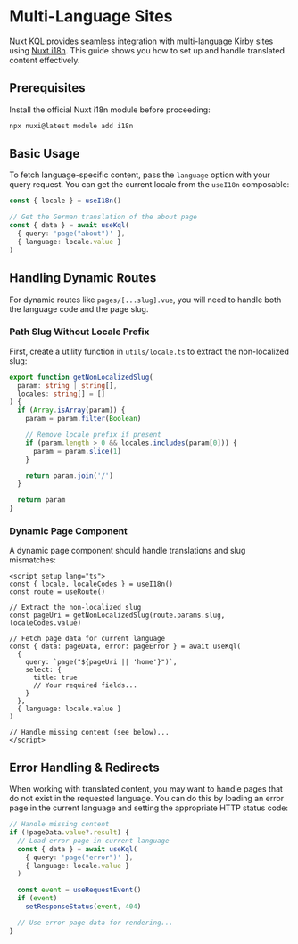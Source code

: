 # Multi-Language Sites

Nuxt KQL provides seamless integration with multi-language Kirby sites using [Nuxt i18n](https://i18n.nuxtjs.org). This guide shows you how to set up and handle translated content effectively.

## Prerequisites

Install the official Nuxt i18n module before proceeding:

```bash
npx nuxi@latest module add i18n
```

## Basic Usage

To fetch language-specific content, pass the `language` option with your query request. You can get the current locale from the `useI18n` composable:

```ts
const { locale } = useI18n()

// Get the German translation of the about page
const { data } = await useKql(
  { query: 'page("about")' },
  { language: locale.value }
)
```

## Handling Dynamic Routes

For dynamic routes like `pages/[...slug].vue`, you will need to handle both the language code and the page slug.

### Path Slug Without Locale Prefix

First, create a utility function in `utils/locale.ts` to extract the non-localized slug:

```ts
export function getNonLocalizedSlug(
  param: string | string[],
  locales: string[] = []
) {
  if (Array.isArray(param)) {
    param = param.filter(Boolean)

    // Remove locale prefix if present
    if (param.length > 0 && locales.includes(param[0])) {
      param = param.slice(1)
    }

    return param.join('/')
  }

  return param
}
```

### Dynamic Page Component

A dynamic page component should handle translations and slug mismatches:

```vue
<script setup lang="ts">
const { locale, localeCodes } = useI18n()
const route = useRoute()

// Extract the non-localized slug
const pageUri = getNonLocalizedSlug(route.params.slug, localeCodes.value)

// Fetch page data for current language
const { data: pageData, error: pageError } = await useKql(
  {
    query: `page("${pageUri || 'home'}")`,
    select: {
      title: true
      // Your required fields...
    }
  },
  { language: locale.value }
)

// Handle missing content (see below)...
</script>
```

## Error Handling & Redirects

When working with translated content, you may want to handle pages that do not exist in the requested language. You can do this by loading an error page in the current language and setting the appropriate HTTP status code:

```ts
// Handle missing content
if (!pageData.value?.result) {
  // Load error page in current language
  const { data } = await useKql(
    { query: 'page("error")' },
    { language: locale.value }
  )

  const event = useRequestEvent()
  if (event)
    setResponseStatus(event, 404)

  // Use error page data for rendering...
}
```
